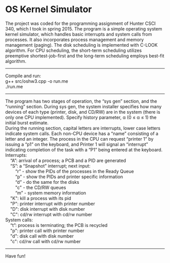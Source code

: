 # OS Kernel Simulator
The project was coded for the programming assignment of Hunter CSCI 340, which I took in spring 2015. The program is a simple operating system kernel simulator, which handles basic interrupts and system calls from processes. It also incorporates process management and memory management (paging). The disk scheduling is implemented with C-LOOK algorithm. For CPU scheduling, the short-term scheduling utilizes preemptive shortest-job-first and the long-term scheduling employs best-fit algorithm.
<hr/>
Compile and run:<br/>
g++ src/oshw3.cpp -o run.me<br/>
./run.me
<hr/>
The program has two stages of operation, the “sys gen” section, and the “running” section. During sys gen, the system installer specifies how many devices of each type (printer, disk, and CD/RW) are in the system (there is only one CPU implemented). Specify history parameter, α (0 ≤ α ≤ 1) the initial burst estimate.<br/>
During the running section, capital letters are interrupts, lower case letters indicate system calls. Each non-CPU device has a “name” consisting of a letter and an integer. The process in the CPU can request “printer 1” by issuing a “p1” on the keyboard, and Printer 1 will signal an “interrupt” indicating completion of the task with a “P1” being entered at the keyboard.<br/>
Interrupts:<br/>
&nbsp;&nbsp;&nbsp;&nbsp;“A”: arrival of a process; a PCB and a PID are generated<br/>
&nbsp;&nbsp;&nbsp;&nbsp;“S”: a “Snapshot” interrupt; next input:<br/>
&nbsp;&nbsp;&nbsp;&nbsp;&nbsp;&nbsp;&nbsp;&nbsp;“r” - show the PIDs of the processes in the Ready Queue
<br/>&nbsp;&nbsp;&nbsp;&nbsp;&nbsp;&nbsp;&nbsp;&nbsp;“p” - show the PIDs and printer specific information
<br/>&nbsp;&nbsp;&nbsp;&nbsp;&nbsp;&nbsp;&nbsp;&nbsp;“d” - do the same for the disks
<br/>&nbsp;&nbsp;&nbsp;&nbsp;&nbsp;&nbsp;&nbsp;&nbsp;"c" - the CD/RW queues<br/>
&nbsp;&nbsp;&nbsp;&nbsp;&nbsp;&nbsp;&nbsp;&nbsp;“m” - system memory information<br/>
&nbsp;&nbsp;&nbsp;&nbsp;"K": kill a process with its pid<br/>
&nbsp;&nbsp;&nbsp;&nbsp;"P": printer interrupt with printer number<br/>
&nbsp;&nbsp;&nbsp;&nbsp;"D": disk interrupt with disk number<br/>
&nbsp;&nbsp;&nbsp;&nbsp;"C": cd/rw interrupt with cd/rw number<br/>
System calls:<br/>
&nbsp;&nbsp;&nbsp;&nbsp;“t”: process is terminating; the PCB is recycled<br/>
&nbsp;&nbsp;&nbsp;&nbsp;"p": printer call with printer number<br/>
&nbsp;&nbsp;&nbsp;&nbsp;"d": disk call with disk number<br/>
&nbsp;&nbsp;&nbsp;&nbsp;"c": cd/rw call with cd/rw number<br/>
<hr/>
Have fun!
